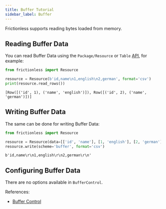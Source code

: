 ```yaml
---
title: Buffer Tutorial
sidebar_label: Buffer
---
```


Frictionless supports reading bytes loaded from memory.

## Reading Buffer Data

You can read Buffer Data using the `Package/Resource` or `Table` [API](/docs/references/api-reference), for example:

```python title="Python"
from frictionless import Resource

resource = Resource(b'id,name\n1,english\n2,german', format='csv')
print(resource.read_rows())
```
```
[Row([('id', 1), ('name', 'english')]), Row([('id', 2), ('name', 'german')])]
```

## Writing Buffer Data

The same can be done for writing Buffer Data:

```python title="Python"
from frictionless import Resource

resource = Resource(data=[['id', 'name'], [1, 'english'], [2, 'german']])
resource.write(scheme='buffer', format='csv')
```
```
b'id,name\r\n1,english\r\n2,german\r\n'
```

## Configuring Buffer Data

There are no options available in `BufferControl`.

References:
- [Buffer Control](../../references/schemes-reference.md#buffer)
